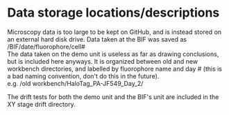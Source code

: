 # Data storage locations/descriptions
Microscopy data is too large to be kept on GitHub, and is instead stored on an external hard disk drive. Data taken at the BIF was saved as
</br>
/BIF/date/fluorophore/cell#
</br>
The data taken on the demo unit is useless as far as drawing conclusions, but is included here anyways. It is organized between old and new workbench directories, and labelled by fluorophore name and day # (this is a bad naming convention, don't do this in the future).
</br>
e.g. /old workbench/HaloTag_PA-JF549_Day_2/
</br>

The drift tests for both the demo unit and the BIF's unit are included in the XY stage drift directory. 

